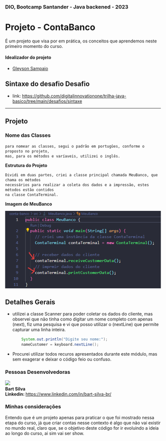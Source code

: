 ### DIO, Bootcamp Santander - Java backened - 2023

# Projeto - ContaBanco
É um projeto que visa por em prática, os conceitos que aprendemos neste primeiro
momento do curso.

#### Idealizador do projeto
- [Gleyson Sampaio](https://github.com/glysns)

## Sintaxe do desafio Desafio
- link: https://github.com/digitalinnovationone/trilha-java-basico/tree/main/desafios/sintaxe
<hr/>

## Projeto 

### Nome das Classes
```
para nomear as classes, segui o padrão em portugûes, conforme o proposto no projeto,
mas, para os métodos e varíaveis, utilizei o inglês.
```
**Estrutura do Projeto**
```
Dividi em duas partes, criei a classe principal chamada MeuBanco, que chama os métodos
necessários para realizar a coleta dos dados e a impressão, estes métodos estão contidos
na classe ContaTerminal.  
```

**Imagem de MeuBanco**

![Alt text](image-1.png)

## Detalhes Gerais

- utilizei a classe Scanner para poder coletar os dados do cliente,
  mas observei que não tinha como digitar um nome completo com apenas
  (next), fiz uma pesquisa e vi que posso utilizar o (nextLine) que
  permite capturar uma linha inteira.
  
  ```Java
      System.out.println("Digite seu nome:");
      nameCustomer = keyboard.nextLine();
  ```
- Procurei utilizar todos recuros apresentados durante este módulo,
  mas sem exagerar e deixar o código feio ou confuso.

### Pessoas Desenvolvedoras
<img src="https://github.com/bartomsilva/dio-java-projects/assets/106079184/d4797edc-6fa2-44af-a260-a05d31c3500f" 
width="120px"/><br/>
<b>Bart Silva</b><br/>
<b>Linkedin: </b>
https://www.linkedin.com/in/bart-silva-br/

### Minhas considerações
Entendo que é um projeto apenas para praticar o que foi mostrado nessa etapa do curso, já que criar contas nesse contexto 
é algo que não vai existir no mundo real, claro que, se o objetivo deste código for ir evoluindo a ideia ao longo do curso,
ai sim vai ser show.


